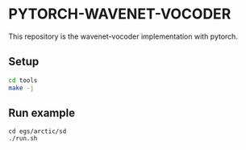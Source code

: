 # PYTORCH-WAVENET-VOCODER

This repository is the wavenet-vocoder implementation with pytorch.

## Setup

```bash
cd tools
make -j
```

## Run example
```
cd egs/arctic/sd
./run.sh
```
